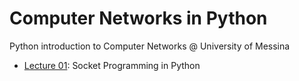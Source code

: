 # Computer Networks in Python

Python introduction to Computer Networks @ University of Messina

- [Lecture 01](lecture01): Socket Programming in Python
